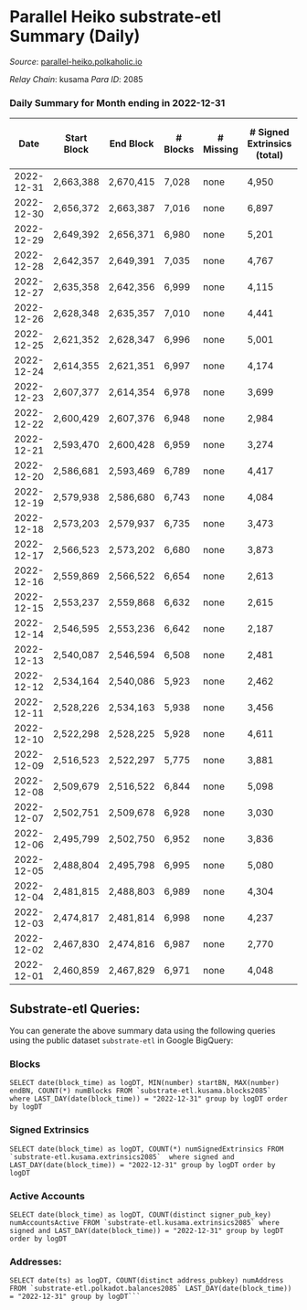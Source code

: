 # Parallel Heiko substrate-etl Summary (Daily)

_Source_: [parallel-heiko.polkaholic.io](https://parallel-heiko.polkaholic.io)

*Relay Chain*: kusama
*Para ID*: 2085



### Daily Summary for Month ending in 2022-12-31


| Date | Start Block | End Block | # Blocks | # Missing | # Signed Extrinsics (total) | # Active Accounts | # Addresses with Balances | # Events | # Transfers | # XCM Transfers In | # XCM Transfers Out |
| ---- | ----------- | --------- | -------- | --------- | --------------------------- | ----------------- | ------------------------- | -------- | ----------- | ------------------ | ------------------- |
| 2022-12-31 | 2,663,388 | 2,670,415 | 7,028 | none  | 4,950 | 117 | 24,126 | 42,653 | 875  | 83 ($37,366.91) | 79 ($39,105.61) |
| 2022-12-30 | 2,656,372 | 2,663,387 | 7,016 | none  | 6,897 | 135 | 24,121 | 54,105 | 1,370  | 177 ($30,831.55) | 166 ($80,401.31) |
| 2022-12-29 | 2,649,392 | 2,656,371 | 6,980 | none  | 5,201 | 124 | 24,113 | 43,616 | 796  | 55 ($48,244.64) | 76 ($44,630.23) |
| 2022-12-28 | 2,642,357 | 2,649,391 | 7,035 | none  | 4,767 | 185 | 24,111 | 42,333 | 1,157  | 92 ($17,652.43) | 117 ($20,504.16) |
| 2022-12-27 | 2,635,358 | 2,642,356 | 6,999 | none  | 4,115 | 178 | 24,107 | 37,737 | 678  | 37 ($54,433.11) | 85 ($783,634) |
| 2022-12-26 | 2,628,348 | 2,635,357 | 7,010 | none  | 4,441 | 169 | 24,104 | 39,760 | 721  | 36 ($4,323.60) | 118 ($72,132.18) |
| 2022-12-25 | 2,621,352 | 2,628,347 | 6,996 | none  | 5,001 | 107 |  | 42,235 | 695  | 62 ($8,955.66) | 140 ($39,447.72) |
| 2022-12-24 | 2,614,355 | 2,621,351 | 6,997 | none  | 4,174 | 106 |  | 38,269 | 707  | 47 ($11,672.44) | 122 ($18,514.72) |
| 2022-12-23 | 2,607,377 | 2,614,354 | 6,978 | none  | 3,699 | 134 |  | 36,393 | 802  | 70 ($7,760.60) | 136 ($34,010.04) |
| 2022-12-22 | 2,600,429 | 2,607,376 | 6,948 | none  | 2,984 | 174 |  | 31,980 | 707  | 51 ($21,141.71) | 110 ($26,177.85) |
| 2022-12-21 | 2,593,470 | 2,600,428 | 6,959 | none  | 3,274 | 120 |  | 33,756 | 802  | 65 ($9,865.24) | 135 ($11,644.89) |
| 2022-12-20 | 2,586,681 | 2,593,469 | 6,789 | none  | 4,417 | 145 |  | 39,039 | 697  | 44 ($10,280.16) | 116 ($20,094.87) |
| 2022-12-19 | 2,579,938 | 2,586,680 | 6,743 | none  | 4,084 | 127 |  | 37,796 | 869  | 58 ($71,897.54) | 128 ($80,763.12) |
| 2022-12-18 | 2,573,203 | 2,579,937 | 6,735 | none  | 3,473 | 142 | 24,080 | 35,418 | 881  | 66 ($8,127.51) | 112 ($13,739.09) |
| 2022-12-17 | 2,566,523 | 2,573,202 | 6,680 | none  | 3,873 | 129 | 24,074 | 37,277 | 1,030  | 72 ($15,479.85) | 118 ($50,258.82) |
| 2022-12-16 | 2,559,869 | 2,566,522 | 6,654 | none  | 2,613 | 124 | 24,074 | 29,572 | 673  | 51 ($53,609.16) | 102 ($156,592) |
| 2022-12-15 | 2,553,237 | 2,559,868 | 6,632 | none  | 2,615 | 126 | 24,070 | 29,982 | 886  | 54 ($10,315.45) | 96 ($26,107.55) |
| 2022-12-14 | 2,546,595 | 2,553,236 | 6,642 | none  | 2,187 | 132 | 24,070 | 27,514 | 655  | 41 ($10,113.02) | 63 ($9,222.35) |
| 2022-12-13 | 2,540,087 | 2,546,594 | 6,508 | none  | 2,481 | 140 |  | 29,325 | 776  | 79 ($284,830) | 55 ($108,846) |
| 2022-12-12 | 2,534,164 | 2,540,086 | 5,923 | none  | 2,462 | 120 |  | 27,253 | 578  | 27 ($3,540.41) | 43 ($53,569.98) |
| 2022-12-11 | 2,528,226 | 2,534,163 | 5,938 | none  | 3,456 | 117 |  | 32,385 | 645  | 32 ($4,927.34) | 49 ($171,403) |
| 2022-12-10 | 2,522,298 | 2,528,225 | 5,928 | none  | 4,611 | 105 |  | 38,259 | 616  | 52 ($172,042) | 85 ($50,251.93) |
| 2022-12-09 | 2,516,523 | 2,522,297 | 5,775 | none  | 3,881 | 129 |  | 35,340 | 945  | 57 ($31,996.71) | 61 ($117,473) |
| 2022-12-08 | 2,509,679 | 2,516,522 | 6,844 | none  | 5,098 | 126 | 24,033 | 43,899 | 971  | 35 ($47,272.42) | 55 ($10,038.76) |
| 2022-12-07 | 2,502,751 | 2,509,678 | 6,928 | none  | 3,030 | 111 | 23,881 | 32,955 | 899  | 37 ($15,879.58) | 54 ($20,248.15) |
| 2022-12-06 | 2,495,799 | 2,502,750 | 6,952 | none  | 3,836 | 109 | 23,854 | 36,642 | 758  | 30 ($6,090.34) | 56 ($139,476) |
| 2022-12-05 | 2,488,804 | 2,495,798 | 6,995 | none  | 5,080 | 155 | 23,831 | 44,509 | 1,113  | 63 ($18,675.37) | 78 ($9,630.90) |
| 2022-12-04 | 2,481,815 | 2,488,803 | 6,989 | none  | 4,304 | 136 | 23,812 | 39,650 | 899  | 52 ($29,876.00) | 58 ($20,076.69) |
| 2022-12-03 | 2,474,817 | 2,481,814 | 6,998 | none  | 4,237 | 126 | 23,781 | 38,874 | 701  | 33 ($12,240.86) | 50 ($6,585.76) |
| 2022-12-02 | 2,467,830 | 2,474,816 | 6,987 | none  | 2,770 | 137 | 23,769 | 33,132 | 1,268  | 53 ($14,170.48) | 57 ($32,965.73) |
| 2022-12-01 | 2,460,859 | 2,467,829 | 6,971 | none  | 4,048 | 135 | 23,761 | 38,781 | 926  | 47 ($6,567.16) | 53 ($37,096.10) |

## Substrate-etl Queries:
You can generate the above summary data using the following queries using the public dataset `substrate-etl` in Google BigQuery:


### Blocks
```
SELECT date(block_time) as logDT, MIN(number) startBN, MAX(number) endBN, COUNT(*) numBlocks FROM `substrate-etl.kusama.blocks2085`  where LAST_DAY(date(block_time)) = "2022-12-31" group by logDT order by logDT
```


### Signed Extrinsics
```
SELECT date(block_time) as logDT, COUNT(*) numSignedExtrinsics FROM `substrate-etl.kusama.extrinsics2085`  where signed and LAST_DAY(date(block_time)) = "2022-12-31" group by logDT order by logDT
```


### Active Accounts
```
SELECT date(block_time) as logDT, COUNT(distinct signer_pub_key) numAccountsActive FROM `substrate-etl.kusama.extrinsics2085` where signed and LAST_DAY(date(block_time)) = "2022-12-31" group by logDT order by logDT
```


### Addresses:
```
SELECT date(ts) as logDT, COUNT(distinct address_pubkey) numAddress FROM `substrate-etl.polkadot.balances2085` LAST_DAY(date(block_time)) = "2022-12-31" group by logDT```

